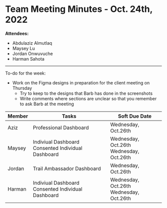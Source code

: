 # Team Meeting Minutes - Oct. 24th, 2022

**Attendees:**

- Abdulaziz Almutlaq
- Maysey Lu
- Jordan Onwuvuche
- Harman Sahota

---

To-do for the week:

  - Work on the Figma designs in preparation for the client meeting on Thursday
    - Try to keep to the designs that Barb has done in the screenshots
    - Write comments where sections are unclear so that you remember to ask Barb at the meeting

|Member|Tasks|Soft Due Date|
|------|-----|--------|
|Aziz|Professional Dashboard|Wednesday, Oct.26th |
|Maysey|Indiviual Dashboard <br/> Consented Individual Dashboard|Wednesday, Oct.26th <br/> Wednesday, Oct.26th |
|Jordan|Trail Ambassador Dashboard|Wednesday, Oct.26th |
|Harman|Indiviual Dashboard <br/> Consented Individual Dashboard|Wednesday, Oct.26th <br/> Wednesday, Oct.26th |